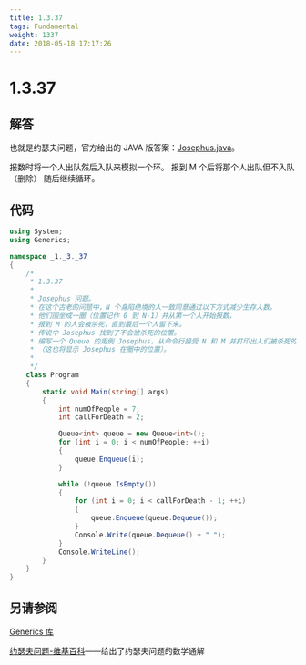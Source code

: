 ```yaml
---
title: 1.3.37
tags: Fundamental
weight: 1337
date: 2018-05-18 17:17:26
---
```


# 1.3.37


## 解答

也就是约瑟夫问题，官方给出的 JAVA 版答案：[Josephus.java](http://algs4.cs.princeton.edu/13stacks/Josephus.java.html)。

报数时将一个人出队然后入队来模拟一个环。
报到 M 个后将那个人出队但不入队（删除）
随后继续循环。

## 代码

```csharp
using System;
using Generics;

namespace _1._3._37
{
    /*
     * 1.3.37
     * 
     * Josephus 问题。
     * 在这个古老的问题中，N 个身陷绝境的人一致同意通过以下方式减少生存人数。
     * 他们围坐成一圈（位置记作 0 到 N-1）并从第一个人开始报数，
     * 报到 M 的人会被杀死，直到最后一个人留下来。
     * 传说中 Josephus 找到了不会被杀死的位置。
     * 编写一个 Queue 的用例 Josephus，从命令行接受 N 和 M 并打印出人们被杀死的顺序
     * （这也将显示 Josephus 在圈中的位置）。
     * 
     */
    class Program
    {
        static void Main(string[] args)
        {
            int numOfPeople = 7;
            int callForDeath = 2;

            Queue<int> queue = new Queue<int>();
            for (int i = 0; i < numOfPeople; ++i)
            {
                queue.Enqueue(i);
            }

            while (!queue.IsEmpty())
            {
                for (int i = 0; i < callForDeath - 1; ++i)
                {
                    queue.Enqueue(queue.Dequeue());
                }
                Console.Write(queue.Dequeue() + " ");
            }
            Console.WriteLine();
        }
    }
}
```

## 另请参阅

[Generics 库](https://github.com/ikesnowy/Algorithms-4th-Edition-in-Csharp/tree/master/1%20Fundamental/1.3/Generics)

[约瑟夫问题-维基百科](https://zh.wikipedia.org/wiki/约瑟夫斯问题)——给出了约瑟夫问题的数学通解
